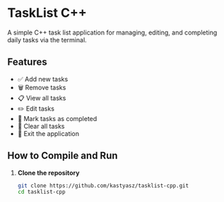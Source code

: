 # TaskList C++

A simple C++ task list application for managing, editing, and completing daily tasks via the terminal.

## Features

- ✅ Add new tasks  
- 🗑️ Remove tasks  
- 📋 View all tasks  
- ✏️ Edit tasks  
- 🎉 Mark tasks as completed  
- 🧹 Clear all tasks  
- 🚪 Exit the application

## How to Compile and Run

1. **Clone the repository**  
   ```bash
   git clone https://github.com/kastyasz/tasklist-cpp.git
   cd tasklist-cpp
